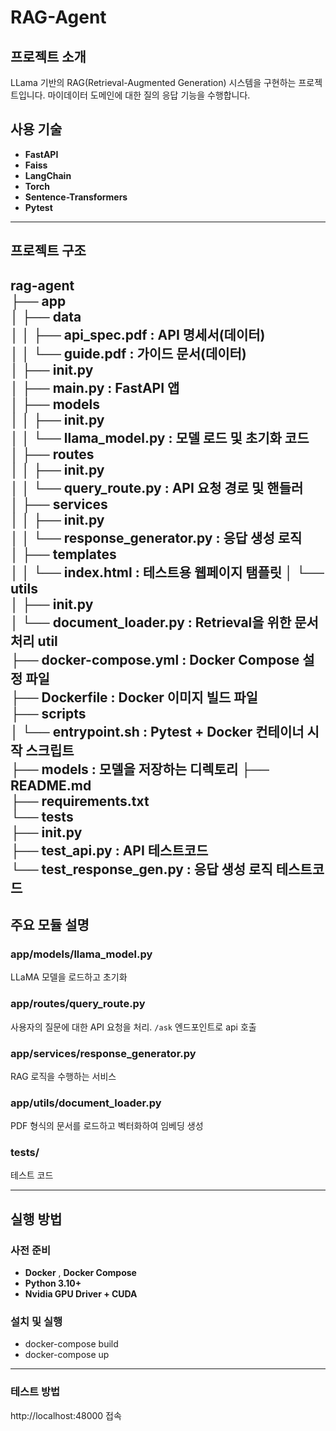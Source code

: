 # RAG-Agent

## 프로젝트 소개

LLama 기반의 RAG(Retrieval-Augmented Generation) 시스템을 구현하는 프로젝트입니다. 마이데이터 도메인에 대한 질의 응답 기능을 수행합니다.

## 사용 기술

- **FastAPI** 
- **Faiss**
- **LangChain**
- **Torch**
- **Sentence-Transformers**
- **Pytest**

---

## 프로젝트 구조
rag-agent   
├── app   
│ ├── data   
│ │ ├── api_spec.pdf : API 명세서(데이터)   
│ │ └── guide.pdf : 가이드 문서(데이터)   
│ ├── init.py   
│ ├── main.py : FastAPI 앱       
│ ├── models   
│ │ ├── init.py   
│ │ └── llama_model.py : 모델 로드 및 초기화 코드   
│ ├── routes   
│ │ ├── init.py   
│ │ └── query_route.py : API 요청 경로 및 핸들러   
│ ├── services   
│ │ ├── init.py   
│ │ └── response_generator.py : 응답 생성 로직   
│ ├── templates   
│ │ └── index.html : 테스트용 웹페이지 탬플릿
│ └── utils   
│ ├── init.py   
│ └── document_loader.py : Retrieval을 위한 문서 처리 util   
├── docker-compose.yml : Docker Compose 설정 파일   
├── Dockerfile : Docker 이미지 빌드 파일   
├── scripts   
│ └── entrypoint.sh : Pytest + Docker 컨테이너 시작 스크립트   
├── models : 모델을 저장하는 디렉토리
├── README.md    
├── requirements.txt    
└── tests   
├── init.py   
├── test_api.py : API 테스트코드   
└── test_response_gen.py : 응답 생성 로직 테스트코드   
---

## 주요 모듈 설명

### app/models/llama_model.py

LLaMA 모델을 로드하고 초기화

### app/routes/query_route.py

사용자의 질문에 대한 API 요청을 처리. `/ask` 엔드포인트로 api 호출

### app/services/response_generator.py

RAG 로직을 수행하는 서비스

### app/utils/document_loader.py

PDF 형식의 문서를 로드하고 벡터화하여 임베딩 생성

### tests/

테스트 코드

---

## 실행 방법

### 사전 준비

- **Docker** , **Docker Compose**
- **Python 3.10+**
- **Nvidia GPU Driver + CUDA**

### 설치 및 실행
- docker-compose build
- docker-compose up
---
### 테스트 방법
http://localhost:48000 접속
